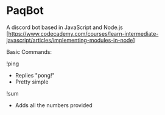 # PaqBot
A discord bot based in JavaScript and Node.js
[https://www.codecademy.com/courses/learn-intermediate-javascript/articles/implementing-modules-in-node]

Basic Commands:

!ping
- Replies "pong!"
- Pretty simple

!sum
- Adds all the numbers provided
